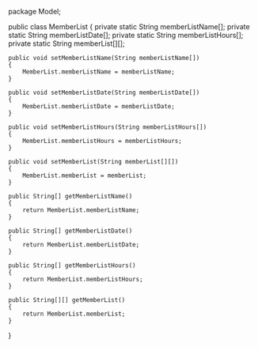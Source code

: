 package Model;

public class MemberList
{
    private static String memberListName[];
    private static String memberListDate[];
    private static String memberListHours[];
    private static String memberList[][];
    
    public void setMemberListName(String memberListName[])
    {
        MemberList.memberListName = memberListName;
    }
    
    public void setMemberListDate(String memberListDate[])
    {
        MemberList.memberListDate = memberListDate;
    }
    
    public void setMemberListHours(String memberListHours[])
    {
        MemberList.memberListHours = memberListHours;
    }
    
    public void setMemberList(String memberList[][])
    {
        MemberList.memberList = memberList;
    }
    
    public String[] getMemberListName()
    {
        return MemberList.memberListName;
    }
    
    public String[] getMemberListDate()
    {
        return MemberList.memberListDate;
    }
    
    public String[] getMemberListHours()
    {
        return MemberList.memberListHours;
    }
    
    public String[][] getMemberList()
    {
        return MemberList.memberList;
    }
    
}
